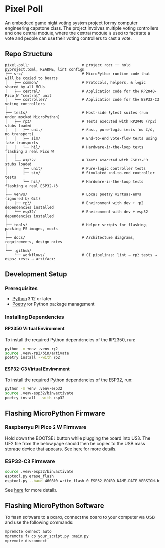 # Pixel Poll

An embedded game night voting system project for my computer engineering capstone class. The project involves multiple voting controllers and one central module, where the central module is used to facilitate a vote and people can use their voting controllers to cast a vote.

## Repo Structure

```text
pixel-poll/                        # project root ── hold pyproject.toml, README, lint configs
├── src/                           # MicroPython runtime code that will be copied to boards
│   ├── common/                    # Protocols, helpers, & logic shared by all MCUs
│   ├── central/                   # Application code for the RP2040-Pico W “central” unit
│   └── controller/                # Application code for the ESP32-C3 voting controllers
│
├── tests/                         # Host-side Pytest suites (run under mocked MicroPython)
│   ├── rp2/                       # Tests executed with RP2040 (rp2) stubs loaded
│   │   ├── unit/                  # Fast, pure-logic tests (no I/O, no transport)
│   │   ├── sim/                   # End-to-end vote-flow tests using fake transports
│   │   └── hil/                   # Hardware-in-the-loop tests flashing a real Pico W
│   │
│   └── esp32/                     # Tests executed with ESP32-C3 stubs loaded
│       ├── unit/                  # Pure-logic controller tests
│       ├── sim/                   # Simulated end-to-end controller tests
│       └── hil/                   # Hardware-in-the-loop tests flashing a real ESP32-C3
│
├── venvs/                         # Local poetry virtual-envs (ignored by Git)
│   ├── rp2/                       # Environment with dev + rp2 dependencies installed
│   └── esp32/                     # Environment with dev + esp32 dependencies installed
│
├── tools/                         # Helper scripts for flashing, packing FS images, mocks
│
├── docs/                          # Architecture diagrams, requirements, design notes
│
└── .github/
    └── workflows/                 # CI pipelines: lint → rp2 tests → esp32 tests → artifacts
```

## Development Setup

### Prerequisites

- [Python](https://www.python.org/downloads/) 3.12 or later
- [Poetry](https://python-poetry.org/docs/) for Python package management

### Installing Dependencies

#### RP2350 Virtual Environment

To install the required Python dependencies of the RP2350, run:

```bash
python -m venv .venv-rp2
source .venv-rp2/bin/activate
poetry install --with rp2
```

#### ESP32-C3 Virtual Environment

To install the required Python dependencies of the ESP32, run:

```bash
python -m venv .venv-esp32
source .venv-esp32/bin/activate
poetry install --with esp32
```

## Flashing MicroPython Firmware

### Raspberryu Pi Pico 2 W Firmware

Hold down the BOOTSEL button while plugging the board into USB. The UF2 file from the below page should then be copied to the USB mass storage device that appears.
See [here](https://micropython.org/download/RPI_PICO2_W/) for more details.

### ESP32-C3 Firmware

```bash
source .venv-esp32/bin/activate
esptool.py erase_flash
esptool.py --baud 460800 write_flash 0 ESP32_BOARD_NAME-DATE-VERSION.bin
```

See [here](https://micropython.org/download/ESP32_GENERIC_C3/) for more details.

## Flashing MicroPython Software

To flash software to a board, connect the board to your computer via USB and use the following commands:

```bash
mpremote connect auto
mpremote fs cp your_script.py :main.py
mpremote disconnect
```
